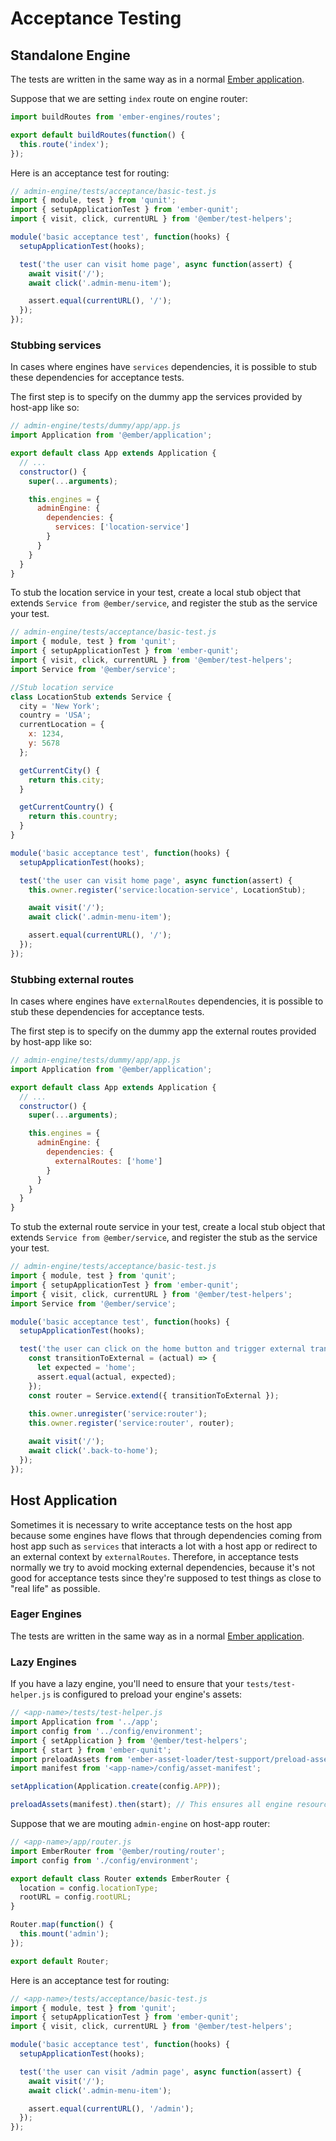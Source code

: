 # Acceptance Testing

## Standalone Engine

The tests are written in the same way as in a normal [Ember application](https://guides.emberjs.com/release/testing/testing-application/).

Suppose that we are setting `index` route on engine router:

```js
import buildRoutes from 'ember-engines/routes';

export default buildRoutes(function() {
  this.route('index');
});
```

Here is an acceptance test for routing:

```js
// admin-engine/tests/acceptance/basic-test.js
import { module, test } from 'qunit';
import { setupApplicationTest } from 'ember-qunit';
import { visit, click, currentURL } from '@ember/test-helpers';

module('basic acceptance test', function(hooks) {
  setupApplicationTest(hooks);

  test('the user can visit home page', async function(assert) {
    await visit('/');
    await click('.admin-menu-item');

    assert.equal(currentURL(), '/');
  });
});
```

### Stubbing services

In cases where engines have `services` dependencies, it is possible to stub these dependencies for acceptance tests. 

The first step is to specify on the dummy app the services provided by host-app like so:


```js
// admin-engine/tests/dummy/app/app.js
import Application from '@ember/application';

export default class App extends Application {
  // ...
  constructor() {
    super(...arguments);

    this.engines = {
      adminEngine: {
        dependencies: {
          services: ['location-service']
        }
      }
    }
  }
}
```
To stub the location service in your test, create a local stub object that extends `Service from @ember/service`, and register the stub as the service your test.

```js
// admin-engine/tests/acceptance/basic-test.js
import { module, test } from 'qunit';
import { setupApplicationTest } from 'ember-qunit';
import { visit, click, currentURL } from '@ember/test-helpers';
import Service from '@ember/service';

//Stub location service
class LocationStub extends Service {
  city = 'New York';
  country = 'USA';
  currentLocation = {
    x: 1234,
    y: 5678
  };

  getCurrentCity() {
    return this.city;
  }

  getCurrentCountry() {
    return this.country;
  }
}

module('basic acceptance test', function(hooks) {
  setupApplicationTest(hooks);

  test('the user can visit home page', async function(assert) {
    this.owner.register('service:location-service', LocationStub);

    await visit('/');
    await click('.admin-menu-item');

    assert.equal(currentURL(), '/');
  });
});
```

### Stubbing external routes

In cases where engines have `externalRoutes` dependencies, it is possible to stub these dependencies for acceptance tests.

The first step is to specify on the dummy app the external routes provided by host-app like so:

```js
// admin-engine/tests/dummy/app/app.js
import Application from '@ember/application';

export default class App extends Application {
  // ...
  constructor() {
    super(...arguments);

    this.engines = {
      adminEngine: {
        dependencies: {
          externalRoutes: ['home']
        }
      }
    }
  }
}
```

To stub the external route service in your test, create a local stub object that extends `Service from @ember/service`, and register the stub as the service your test.

```js
// admin-engine/tests/acceptance/basic-test.js
import { module, test } from 'qunit';
import { setupApplicationTest } from 'ember-qunit';
import { visit, click, currentURL } from '@ember/test-helpers';
import Service from '@ember/service';

module('basic acceptance test', function(hooks) {
  setupApplicationTest(hooks);

  test('the user can click on the home button and trigger external transition', async function(assert) {
    const transitionToExternal = (actual) => {
      let expected = 'home';
      assert.equal(actual, expected);
    });
    const router = Service.extend({ transitionToExternal });
  
    this.owner.unregister('service:router');
    this.owner.register('service:router', router);

    await visit('/');
    await click('.back-to-home');
  });
});
```

## Host Application

Sometimes it is necessary to write acceptance tests on the host app because some engines have flows that through dependencies coming from host app such as `services` that interacts a lot with a host app or redirect to an external context by `externalRoutes`. Therefore, in acceptance tests normally we try to avoid mocking external dependencies, because it's not good for acceptance tests since they're supposed to test things as close to "real life" as possible.

### Eager Engines

The tests are written in the same way as in a normal [Ember application](https://guides.emberjs.com/release/testing/testing-application/).

### Lazy Engines

If you have a lazy engine, you'll need to ensure that your `tests/test-helper.js` is configured to preload your engine's assets:

```js
// <app-name>/tests/test-helper.js
import Application from '../app';
import config from '../config/environment';
import { setApplication } from '@ember/test-helpers';
import { start } from 'ember-qunit';
import preloadAssets from 'ember-asset-loader/test-support/preload-assets';
import manifest from '<app-name>/config/asset-manifest';

setApplication(Application.create(config.APP));

preloadAssets(manifest).then(start); // This ensures all engine resources are loaded before the tests
```

Suppose that we are mouting `admin-engine` on host-app router:

```js
// <app-name>/app/router.js
import EmberRouter from '@ember/routing/router';
import config from './config/environment';

export default class Router extends EmberRouter {
  location = config.locationType;
  rootURL = config.rootURL;
}

Router.map(function() {
  this.mount('admin');
});

export default Router;
```

Here is an acceptance test for routing:

```js
// <app-name>/tests/acceptance/basic-test.js
import { module, test } from 'qunit';
import { setupApplicationTest } from 'ember-qunit';
import { visit, click, currentURL } from '@ember/test-helpers';

module('basic acceptance test', function(hooks) {
  setupApplicationTest(hooks);

  test('the user can visit /admin page', async function(assert) {
    await visit('/');
    await click('.admin-menu-item');

    assert.equal(currentURL(), '/admin');
  });
});
```